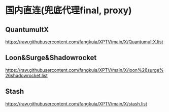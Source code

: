 # 国内直连(兜底代理final, proxy)
## QuantumultX
https://raw.githubusercontent.com/fangkuia/XPTV/main/X/QuantumultX.list
## Loon&Surge&Shadowrocket
https://raw.githubusercontent.com/fangkuia/XPTV/main/X/loon%26surge%26shadowrocket.list
## Stash
https://raw.githubusercontent.com/fangkuia/XPTV/main/X/stash.list
